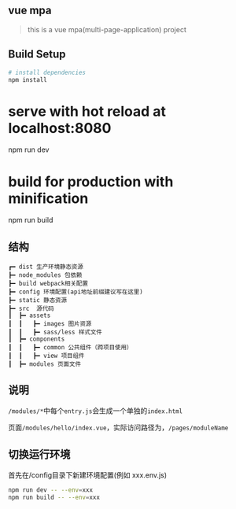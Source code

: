 ## vue mpa

> this is a vue mpa(multi-page-application) project

## Build Setup

``` bash
# install dependencies
npm install
```

# serve with hot reload at localhost:8080
npm run dev

# build for production with minification
npm run build



## 结构

```
┏━ dist 生产环境静态资源
┣━ node_modules 包依赖
┣━ build webpack相关配置
┣━ config 环境配置(api地址前缀建议写在这里)
┣━ static 静态资源
┣━ src  源代码
┃  ┣━ assets
┃  ┃   ┣━ images 图片资源
┃  ┃   ┣━ sass/less 样式文件
┃  ┣━ components
┃  ┃   ┣━ common 公共组件（跨项目使用）
┃  ┃   ┣━ view 项目组件
┃  ┣━ modules 页面文件

```

## 说明

`/modules/*`中每个`entry.js`会生成一个单独的`index.html`

页面`/modules/hello/index.vue`，实际访问路径为，`/pages/moduleName`


## 切换运行环境

首先在/config目录下新建环境配置(例如 xxx.env.js)

``` bash
npm run dev -- --env=xxx
npm run build -- --env=xxx
```
